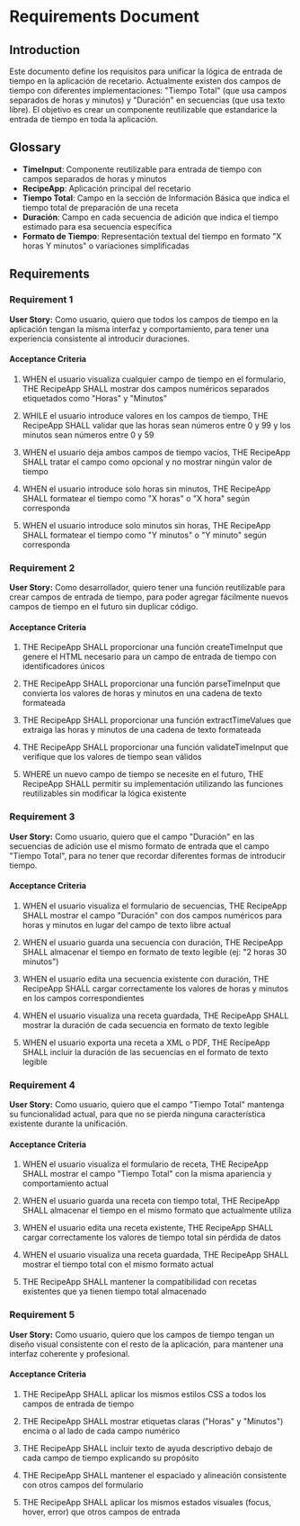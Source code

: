 # Requirements Document

## Introduction

Este documento define los requisitos para unificar la lógica de entrada de tiempo en la aplicación de recetario. Actualmente existen dos campos de tiempo con diferentes implementaciones: "Tiempo Total" (que usa campos separados de horas y minutos) y "Duración" en secuencias (que usa texto libre). El objetivo es crear un componente reutilizable que estandarice la entrada de tiempo en toda la aplicación.

## Glossary

- **TimeInput**: Componente reutilizable para entrada de tiempo con campos separados de horas y minutos
- **RecipeApp**: Aplicación principal del recetario
- **Tiempo Total**: Campo en la sección de Información Básica que indica el tiempo total de preparación de una receta
- **Duración**: Campo en cada secuencia de adición que indica el tiempo estimado para esa secuencia específica
- **Formato de Tiempo**: Representación textual del tiempo en formato "X horas Y minutos" o variaciones simplificadas

## Requirements

### Requirement 1

**User Story:** Como usuario, quiero que todos los campos de tiempo en la aplicación tengan la misma interfaz y comportamiento, para tener una experiencia consistente al introducir duraciones.

#### Acceptance Criteria

1. WHEN el usuario visualiza cualquier campo de tiempo en el formulario, THE RecipeApp SHALL mostrar dos campos numéricos separados etiquetados como "Horas" y "Minutos"

2. WHILE el usuario introduce valores en los campos de tiempo, THE RecipeApp SHALL validar que las horas sean números entre 0 y 99 y los minutos sean números entre 0 y 59

3. WHEN el usuario deja ambos campos de tiempo vacíos, THE RecipeApp SHALL tratar el campo como opcional y no mostrar ningún valor de tiempo

4. WHEN el usuario introduce solo horas sin minutos, THE RecipeApp SHALL formatear el tiempo como "X horas" o "X hora" según corresponda

5. WHEN el usuario introduce solo minutos sin horas, THE RecipeApp SHALL formatear el tiempo como "Y minutos" o "Y minuto" según corresponda

### Requirement 2

**User Story:** Como desarrollador, quiero tener una función reutilizable para crear campos de entrada de tiempo, para poder agregar fácilmente nuevos campos de tiempo en el futuro sin duplicar código.

#### Acceptance Criteria

1. THE RecipeApp SHALL proporcionar una función createTimeInput que genere el HTML necesario para un campo de entrada de tiempo con identificadores únicos

2. THE RecipeApp SHALL proporcionar una función parseTimeInput que convierta los valores de horas y minutos en una cadena de texto formateada

3. THE RecipeApp SHALL proporcionar una función extractTimeValues que extraiga las horas y minutos de una cadena de texto formateada

4. THE RecipeApp SHALL proporcionar una función validateTimeInput que verifique que los valores de tiempo sean válidos

5. WHERE un nuevo campo de tiempo se necesite en el futuro, THE RecipeApp SHALL permitir su implementación utilizando las funciones reutilizables sin modificar la lógica existente

### Requirement 3

**User Story:** Como usuario, quiero que el campo "Duración" en las secuencias de adición use el mismo formato de entrada que el campo "Tiempo Total", para no tener que recordar diferentes formas de introducir tiempo.

#### Acceptance Criteria

1. WHEN el usuario visualiza el formulario de secuencias, THE RecipeApp SHALL mostrar el campo "Duración" con dos campos numéricos para horas y minutos en lugar del campo de texto libre actual

2. WHEN el usuario guarda una secuencia con duración, THE RecipeApp SHALL almacenar el tiempo en formato de texto legible (ej: "2 horas 30 minutos")

3. WHEN el usuario edita una secuencia existente con duración, THE RecipeApp SHALL cargar correctamente los valores de horas y minutos en los campos correspondientes

4. WHEN el usuario visualiza una receta guardada, THE RecipeApp SHALL mostrar la duración de cada secuencia en formato de texto legible

5. WHEN el usuario exporta una receta a XML o PDF, THE RecipeApp SHALL incluir la duración de las secuencias en el formato de texto legible

### Requirement 4

**User Story:** Como usuario, quiero que el campo "Tiempo Total" mantenga su funcionalidad actual, para que no se pierda ninguna característica existente durante la unificación.

#### Acceptance Criteria

1. WHEN el usuario visualiza el formulario de receta, THE RecipeApp SHALL mostrar el campo "Tiempo Total" con la misma apariencia y comportamiento actual

2. WHEN el usuario guarda una receta con tiempo total, THE RecipeApp SHALL almacenar el tiempo en el mismo formato que actualmente utiliza

3. WHEN el usuario edita una receta existente, THE RecipeApp SHALL cargar correctamente los valores de tiempo total sin pérdida de datos

4. WHEN el usuario visualiza una receta guardada, THE RecipeApp SHALL mostrar el tiempo total con el mismo formato actual

5. THE RecipeApp SHALL mantener la compatibilidad con recetas existentes que ya tienen tiempo total almacenado

### Requirement 5

**User Story:** Como usuario, quiero que los campos de tiempo tengan un diseño visual consistente con el resto de la aplicación, para mantener una interfaz coherente y profesional.

#### Acceptance Criteria

1. THE RecipeApp SHALL aplicar los mismos estilos CSS a todos los campos de entrada de tiempo

2. THE RecipeApp SHALL mostrar etiquetas claras ("Horas" y "Minutos") encima o al lado de cada campo numérico

3. THE RecipeApp SHALL incluir texto de ayuda descriptivo debajo de cada campo de tiempo explicando su propósito

4. THE RecipeApp SHALL mantener el espaciado y alineación consistente con otros campos del formulario

5. THE RecipeApp SHALL aplicar los mismos estados visuales (focus, hover, error) que otros campos de entrada
